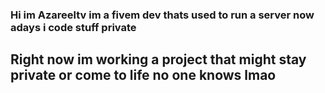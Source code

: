 ### Hi im Azareeltv im a fivem dev thats used to run a server now adays i code stuff private

## Right now im working a project that might stay private or come to life no one knows lmao